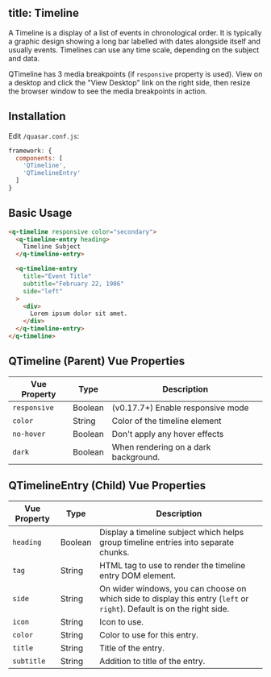 title: Timeline
---
A Timeline is a display of a list of events in chronological order. It is typically a graphic design showing a long bar labelled with dates alongside itself and usually events. Timelines can use any time scale, depending on the subject and data.

QTimeline has 3 media breakpoints (if `responsive` property is used). View on a desktop and click the "View Desktop" link on the right side, then resize the browser window to see the media breakpoints in action.
<input type="hidden" data-fullpage-demo="other-components/timeline">

## Installation
Edit `/quasar.conf.js`:
```js
framework: {
  components: [
    'QTimeline',
    'QTimelineEntry'
  ]
}
```

## Basic Usage
```html
<q-timeline responsive color="secondary">
  <q-timeline-entry heading>
    Timeline Subject
  </q-timeline-entry>

  <q-timeline-entry
    title="Event Title"
    subtitle="February 22, 1986"
    side="left"
  >
    <div>
      Lorem ipsum dolor sit amet.
    </div>
  </q-timeline-entry>
</q-timeline>
```

## QTimeline (Parent) Vue Properties
| Vue Property | Type    | Description                            |
| ---          | ---     | ---                                    |
| `responsive` | Boolean | (v0.17.7+) Enable responsive mode |
| `color` | String  | Color of the timeline element |
| `no-hover` | Boolean | Don't apply any hover effects |
| `dark` | Boolean | When rendering on a dark background. |

## QTimelineEntry (Child) Vue Properties
| Vue Property | Type    | Description |
| ---          | ---     | ---         |
| `heading` | Boolean | Display a timeline subject which helps group timeline entries into separate chunks. |
| `tag` | String | HTML tag to use to render the timeline entry DOM element. |
| `side` | String | On wider windows, you can choose on which side to display this entry (`left` or `right`). Default is on the right side. |
| `icon` | String | Icon to use. |
| `color` | String | Color to use for this entry. |
| `title` | String | Title of the entry. |
| `subtitle` | String | Addition to title of the entry. |
